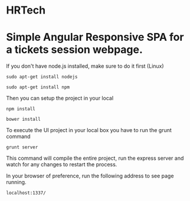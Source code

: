 # HRTech
# Simple Angular Responsive SPA for a tickets session webpage.

  If you don't have node.js installed, make sure to do it first (Linux)
  ```
  sudo apt-get install nodejs
  ```
  ```
  sudo apt-get install npm
  ```

  Then you can setup the project in your local

  ```
  npm install
  ```
  ```
  bower install
  ```

  To execute the UI project in your local box you have to run the grunt command

  ```
  grunt server
  ```

  This command will compile the entire project, run the express server
  and watch for any changes to restart the process.

  In your browser of preference, run the following address to see page running.
  ```
  localhost:1337/
  ```